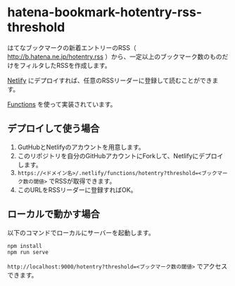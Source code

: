 # hatena-bookmark-hotentry-rss-threshold

はてなブックマークの新着エントリーのRSS（ http://b.hatena.ne.jp/hotentry.rss ）から、一定以上のブックマーク数のものだけをフィルタしたRSSを作成します。

[Netlify](https://www.netlify.com) にデプロイすれば、任意のRSSリーダーに登録して読むことができます。

[Functions](https://www.netlify.com/docs/functions/) を使って実装されています。

## デプロイして使う場合

1. GutHubとNetlifyのアカウントを用意します。
2. このリポジトリを自分のGitHubアカウントにForkして、Netlifyにデプロイします。
3. `https://<ドメイン名>/.netlify/functions/hotentry?threshold=<ブックマーク数の閾値>` でRSSが取得できます。
4. このURLをRSSリーダーに登録すればOK。

## ローカルで動かす場合

以下のコマンドでローカルにサーバーを起動します。

```
npm install
npm run serve
```

`http://localhost:9000/hotentry?threshold=<ブックマーク数の閾値>` でアクセスできます。
